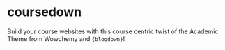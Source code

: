 # coursedown
Build your course websites with this course centric twist of the Academic Theme from Wowchemy and `{blogdown}`!

